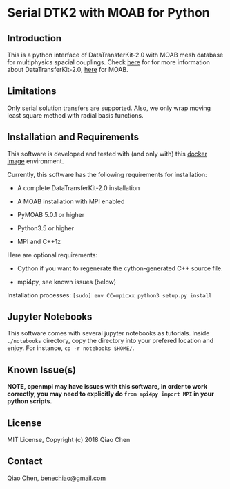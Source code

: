 # Serial DTK2 with MOAB for Python

## Introduction

This is a python interface of DataTransferKit-2.0 with MOAB mesh database for multiphysics spacial couplings. Check [here](https://ornl-cees.github.io/DataTransferKit/) for for more information about DataTransferKit-2.0, [here](http://sigma.mcs.anl.gov/moab-library/) for MOAB.

## Limitations

Only serial solution transfers are supported. Also, we only wrap moving least square method with radial basis functions.

## Installation and Requirements

This software is developed and tested with (and only with) this [docker image](https://github.com/unifem/coupler-desktop) environment.

Currently, this software has the following requirements for installation:

* A complete DataTransferKit-2.0 installation

* A MOAB installation with MPI enabled

* PyMOAB 5.0.1 or higher

* Python3.5 or higher

* MPI and C++1z

Here are optional requirements:

* Cython if you want to regenerate the cython-generated C++ source file.

* mpi4py, see known issues (below)

Installation processes: ```[sudo] env CC=mpicxx python3 setup.py install```

## Jupyter Notebooks

This software comes with several jupyter notebooks as tutorials. Inside ```./notebooks``` directory, copy the directory into your prefered location and enjoy. For instance, ```cp -r notebooks $HOME/```.

## Known Issue(s)

**NOTE, openmpi may have issues with this software, in order to work correctly, you may need to explicitly do ```from mpi4py import MPI``` in your python scripts.**

## License

MIT License, Copyright (c) 2018 Qiao Chen

## Contact

Qiao Chen, benechiao@gmail.com

